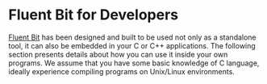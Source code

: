 # Fluent Bit for Developers

[Fluent Bit](http://fluentbit.io) has been designed and built to be used not only as a standalone tool, it can also be embedded in your C or C++ applications. The following section presents details about how you can use it inside your own programs. We assume that you have some basic knowledge of C language, ideally experience compiling programs on Unix/Linux environments.

